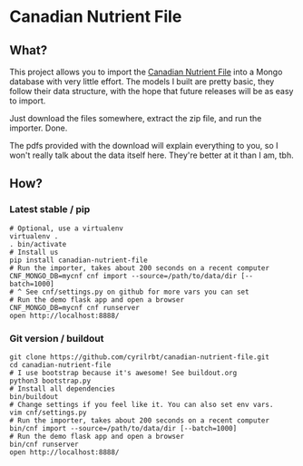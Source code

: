 # Canadian Nutrient File

## What?

This project allows you to import the [Canadian Nutrient File](https://www.canada.ca/en/health-canada/services/food-nutrition/healthy-eating/nutrient-data/canadian-nutrient-file-2015-download-files.html) into a Mongo database with very little effort. The models I built are pretty basic, they follow their data structure, with the hope that future releases will be as easy to import.

Just download the files somewhere, extract the zip file, and run the importer. Done.

The pdfs provided with the download will explain everything to you, so I won't really talk about the data itself here. They're better at it than I am, tbh.


## How?

### Latest stable / pip

    # Optional, use a virtualenv
    virtualenv .
    . bin/activate
    # Install us
    pip install canadian-nutrient-file
    # Run the importer, takes about 200 seconds on a recent computer
    CNF_MONGO_DB=mycnf cnf import --source=/path/to/data/dir [--batch=1000]
    # ^ See cnf/settings.py on github for more vars you can set
    # Run the demo flask app and open a browser
    CNF_MONGO_DB=mycnf cnf runserver
    open http://localhost:8888/

### Git version / buildout

    git clone https://github.com/cyrilrbt/canadian-nutrient-file.git
    cd canadian-nutrient-file
    # I use bootstrap because it's awesome! See buildout.org
    python3 bootstrap.py
    # Install all dependencies
    bin/buildout
    # Change settings if you feel like it. You can also set env vars.
    vim cnf/settings.py
    # Run the importer, takes about 200 seconds on a recent computer
    bin/cnf import --source=/path/to/data/dir [--batch=1000]
    # Run the demo flask app and open a browser
    bin/cnf runserver
    open http://localhost:8888/
